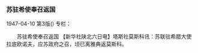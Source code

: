 ### 苏驻希使奉召返国

1947-04-10
第3版()
专栏：

　　苏驻希使奉召返国
    【新华社陕北六日电】塔斯社莫斯科讯：苏联驻希腊大使拉底欧诺夫，应苏政府之召，顷已离雅典返莫斯科。
